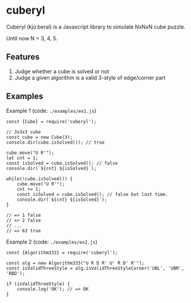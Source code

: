 # cuberyl

Cuberyl (kjúːberəl) is a Javascript library to simulate NxNxN cube puzzle.

Until now N = 3, 4, 5.

## Features
1. Judge whether a cube is solved or not
2. Judge a given algorithm is a valid 3-style of edge/corner part

## Examples
Example 1 (code: `./examples/ex1.js`)

```
const {Cube} = require('cuberyl');

// 3x3x3 cube
const cube = new Cube(3);
console.dir(cube.isSolved()); // true

cube.move("U R'");
let cnt = 1;
const isSolved = cube.isSolved(); // false
console.dir(`${cnt} ${isSolved}`);

while(!cube.isSolved()) {
    cube.move("U R'");
    cnt += 1;
    const isSolved = cube.isSolved(); // false but last time.
    console.dir(`${cnt} ${isSolved}`);
}

// => 1 false
// => 2 false
// ...
// => 63 true
```


Example 2 (code: `./examples/ex2.js`)

```
const {Algorithm333} = require('cuberyl');

const alg = new Algorithm333("U R D R' U' R D' R'");
const isValidThreeStyle = alg.isValidThreeStyleCorner('UBL', 'UBR', 'RBD');

if (isValidThreeStyle) {
    console.log('OK'); // => OK
}
```
